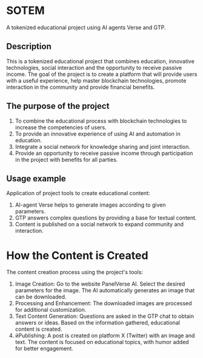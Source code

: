 # SOTEM
A tokenized educational project using AI agents Verse and GTP.

## Description
This is a tokenized educational project that combines education, innovative technologies, social interaction and the opportunity to receive passive income. The goal of the project is to create a platform that will provide users with a useful experience, help master blockchain technologies, promote interaction in the community and provide financial benefits.

## The purpose of the project
1. To combine the educational process with blockchain technologies to increase the competencies of users.
2. To provide an innovative experience of using AI and automation in education.
3. Integrate a social network for knowledge sharing and joint interaction.
4. Provide an opportunity to receive passive income through participation in the project with benefits for all parties.

## Usage example
Application of project tools to create educational content:
1. AI-agent Verse helps to generate images according to given parameters.
2. GTP answers complex questions by providing a base for textual content.
3. Content is published on a social network to expand community and interaction.

# How the Content is Created
The content creation process using the project's tools:
1. Image Creation:
Go to the website PanelVerse AI.
Select the desired parameters for the image.
The AI automatically generates an image that can be downloaded.
2. Processing and Enhancement:
The downloaded images are processed for additional customization.
3. Text Content Generation:
Questions are asked in the GTP chat to obtain answers or ideas.
Based on the information gathered, educational content is created.
4. йPublishing:
A post is created on platform X (Twitter) with an image and text.
The content is focused on educational topics, with humor added for better engagement.
